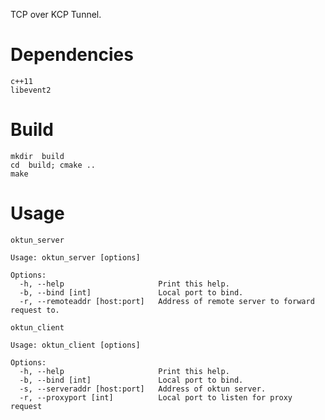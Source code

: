 TCP over KCP Tunnel.

# Dependencies
```
c++11
libevent2
```

# Build
```
mkdir  build
cd  build; cmake ..
make
```

# Usage

`oktun_server`

```
Usage: oktun_server [options]

Options:
  -h, --help                     Print this help.
  -b, --bind [int]               Local port to bind.
  -r, --remoteaddr [host:port]   Address of remote server to forward request to.

```

`oktun_client`

```
Usage: oktun_client [options]

Options:
  -h, --help                     Print this help.
  -b, --bind [int]               Local port to bind.
  -s, --serveraddr [host:port]   Address of oktun server.
  -r, --proxyport [int]          Local port to listen for proxy request
```
